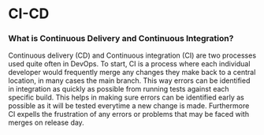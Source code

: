 # CI-CD
### **What is Continuous Delivery and Continuous Integration?**
Continuous delivery (CD) and Continuous integration (CI) are two processes used quite often in DevOps. To start, CI is a process where each individual developer would frequently merge any changes they make back to a central location, in many cases the main branch. This way errors can be identified in integration as quickly as possible from running tests against each specific build. This helps in making sure errors can be identified early as possible as it will be tested everytime a new change is made. Furthermore CI expells the frustration of any errors or problems that may be faced with merges on release day.


